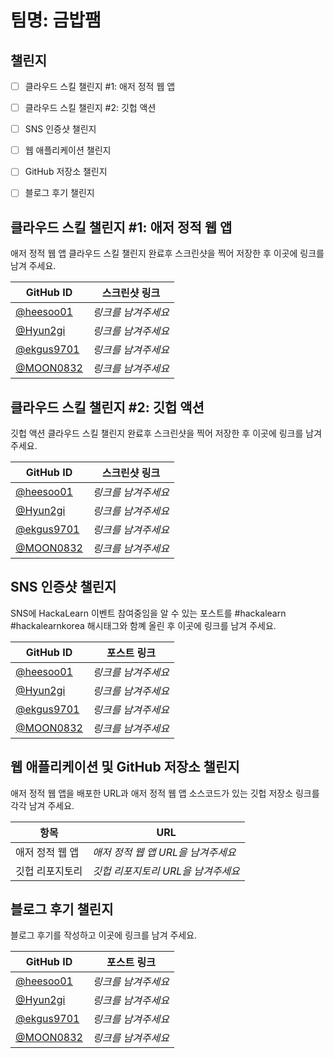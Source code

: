 # 팀명: 금밥팸 #

## 챌린지 ##

* [ ] 클라우드 스킬 챌린지 #1: 애저 정적 웹 앱
* [ ] 클라우드 스킬 챌린지 #2: 깃헙 액션
* [ ] SNS 인증샷 챌린지
* [ ] 웹 애플리케이션 챌린지
* [ ] GitHub 저장소 챌린지
* [ ] 블로그 후기 챌린지


## 클라우드 스킬 챌린지 #1: 애저 정적 웹 앱 ##

애저 정적 웹 앱 클라우드 스킬 챌린지 완료후 스크린샷을 찍어 저장한 후 이곳에 링크를 남겨 주세요.

| GitHub ID | 스크린샷 링크 |
| --------- | ------------- |
| [@heesoo01](https://github.com/heesoo01) | *링크를 남겨주세요* |
| [@Hyun2gi](https://github.com/Hyun2gi) | *링크를 남겨주세요* |
| [@ekgus9701](https://github.com/ekgus9701) | *링크를 남겨주세요* |
| [@MOON0832](https://github.com/MOON0832) | *링크를 남겨주세요* |



## 클라우드 스킬 챌린지 #2: 깃헙 액션 ##

깃헙 액션 클라우드 스킬 챌린지 완료후 스크린샷을 찍어 저장한 후 이곳에 링크를 남겨 주세요.

| GitHub ID | 스크린샷 링크 |
| --------- | ------------- |
| [@heesoo01](https://github.com/heesoo01) | *링크를 남겨주세요* |
| [@Hyun2gi](https://github.com/Hyun2gi) | *링크를 남겨주세요* |
| [@ekgus9701](https://github.com/ekgus9701) | *링크를 남겨주세요* |
| [@MOON0832](https://github.com/MOON0832) | *링크를 남겨주세요* |



## SNS 인증샷 챌린지 ##

SNS에 HackaLearn 이벤트 참여중임을 알 수 있는 포스트를 #hackalearn #hackalearnkorea 해시태그와 함꼐 올린 후 이곳에 링크를 남겨 주세요.

| GitHub ID | 포스트 링크 |
| --------- | ------------- |
| [@heesoo01](https://github.com/heesoo01) | *링크를 남겨주세요* |
| [@Hyun2gi](https://github.com/Hyun2gi) | *링크를 남겨주세요* |
| [@ekgus9701](https://github.com/ekgus9701) | *링크를 남겨주세요* |
| [@MOON0832](https://github.com/MOON0832) | *링크를 남겨주세요* |



## 웹 애플리케이션 및 GitHub 저장소 챌린지 ##

애저 정적 웹 앱을 배포한 URL과 애저 정적 웹 앱 소스코드가 있는 깃헙 저장소 링크를 각각 남겨 주세요.

| 항목            | URL                                |
| --------------- | ---------------------------------- |
| 애저 정적 웹 앱 | *애저 정적 웹 앱 URL을 남겨주세요* |
| 깃헙 리포지토리 | *깃헙 리포지토리 URL을 남겨주세요* |


## 블로그 후기 챌린지 ##

블로그 후기를 작성하고 이곳에 링크를 남겨 주세요.

| GitHub ID | 포스트 링크 |
| --------- | ------------- |
| [@heesoo01](https://github.com/heesoo01) | *링크를 남겨주세요* |
| [@Hyun2gi](https://github.com/Hyun2gi) | *링크를 남겨주세요* |
| [@ekgus9701](https://github.com/ekgus9701) | *링크를 남겨주세요* |
| [@MOON0832](https://github.com/MOON0832) | *링크를 남겨주세요* |